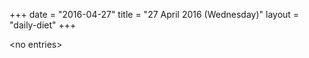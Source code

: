 +++
date = "2016-04-27"
title = "27 April 2016 (Wednesday)"
layout = "daily-diet"
+++

\<no entries\>